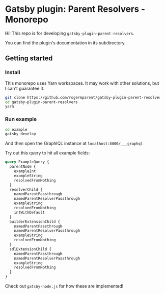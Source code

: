 # Gatsby plugin: Parent Resolvers - Monorepo

Hi! This repo is for developing `gatsby-plugin-parent-resolvers`.

You can find the plugin's documentation in its subdirectory.

## Getting started

### Install

This monorepo uses Yarn workspaces. It may work with other solutions, but I can't guarantee it.

```bash
git clone https://github.com/rogermparent/gatsby-plugin-parent-resolvers.git
cd gatsby-plugin-parent-resolvers
yarn
```

### Run example

```bash
cd example
gatsby develop
```

And then open the GraphIQL instance at `localhost:8000/___graphql`

Try out this query to hit all example fields:

```graphql
query ExampleQuery {
  parentNode {
    exampleInt
    exampleString
    resolvedFromNothing
  }
  resolverChild {
    namedParentPassthrough
    namedParentResolverPassthrough
    exampleString
    resolvedFromNothing
    intWithDefault
  }
  builderExtensionChild {
    namedParentPassthrough
    namedParentResolverPassthrough
    exampleString
    resolvedFromNothing
  }
  sdlExtensionChild {
    namedParentPassthrough
    namedParentResolverPassthrough
    exampleString
    resolvedFromNothing
  }
}
```

Check out `gatsby-node.js` for how these are implemented!
